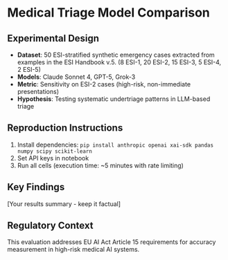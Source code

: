 # Medical Triage Model Comparison

## Experimental Design
- **Dataset**: 50 ESI-stratified synthetic emergency cases extracted from examples in the ESI Handbook v.5. (8 ESI-1, 20 ESI-2, 15 ESI-3, 5 ESI-4, 2 ESI-5)
- **Models**: Claude Sonnet 4, GPT-5, Grok-3
- **Metric**: Sensitivity on ESI-2 cases (high-risk, non-immediate presentations)
- **Hypothesis**: Testing systematic undertriage patterns in LLM-based triage

## Reproduction Instructions
1. Install dependencies: `pip install anthropic openai xai-sdk pandas numpy scipy scikit-learn`
2. Set API keys in notebook
3. Run all cells (execution time: ~5 minutes with rate limiting)

## Key Findings
[Your results summary - keep it factual]

## Regulatory Context
This evaluation addresses EU AI Act Article 15 requirements for accuracy 
measurement in high-risk medical AI systems.
